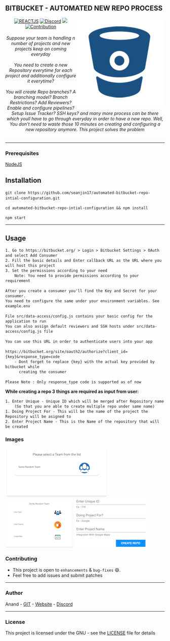 ## BITBUCKET - AUTOMATED NEW REPO PROCESS

<img align="right" width="280px" height="280px" src="./public/images/git/bbkt.png">

<div align="center">

[![REACTJS](https://img.shields.io/badge/ReactJS-blue.svg?style=for-the-badge)](https://https://reactjs.org/)
[![Discord](https://img.shields.io/badge/discord-chat-green.svg?style=for-the-badge)](https://discord.gg/5mwNujH)
[![](https://img.shields.io/badge/LICENSE-GNU-orange.svg?style=for-the-badge)](./LICENSE)
[![Contribution](https://img.shields.io/badge/contribute-green.svg?style=for-the-badge)](https://github.com/seanjin17/Bitbucket-Automated-New-Repository-Process/pulls)


<h6>Suppose your team is handling n number of projects and new projects keep on coming everyday <br><br>
You need to create a new Repository everytime for each project and additionally configure it everytime?  <br><br>
You will create Repo branches? A branching model? Branch Restrictions? Add Reviewers? Enable and configure pipelines? Setup Issue Tracker? SSH keys? and many more process can be there which youll have to go through everyday in order to have a new repo. Well, You don't need to waste those 10 minutes on creating and configuring a new repository anymore. This project solves the problem</h6>
</div>

------------------------------------------
### Prerequisites
[NodeJS](https://nodejs.org/en)

## Installation
`git clone https://github.com/seanjin17/automated-bitbucket-repo-intial-configuration.git`

`cd automated-bitbucket-repo-intial-configuration && npm install`

`npm start`

------------------------------------------
## Usage


```
1. Go to https://bitbucket.org/ > Login > Bitbucket Settings > OAuth and select Add Consumer
2. Fill the basic details and Enter callback URL as the URL where you will host this project
3. Set the permissions according to your need
	Note: You need to provide permissions according to your requirement

After you create a consumer you'll find the Key and Secret for your consumer.
You need to configure the same under your environment variables. See example.env

File src/data-access/config.js contains your basic config for the application to run
You can also assign default reviewers and SSH hosts under src/data-access/config.js file

You can use this URL in order to authenticate users into your app

https://bitbucket.org/site/oauth2/authorize?client_id={key}&response_type=code
	- Dont forget to replace {key} with the actual key provided by bitbucket while 
	  creating the consumer

Please Note : Only response_type code is supported as of now

```

**While creating a repo 3 things are required as input from user:**

```
1. Enter Unique - Unique ID which will be merged after Repository name 
	(So that you are able to create multiple repo under same name)
1. Doing Project For - This will be the name of the project the Repository will be asigned to
2. Enter Project Name - This is the Name of the repository that will be created
```

### Images
![Image3](./public/images/git/3.png)
![Image2](./public/images/git/2.png)
![Image1](./public/images/git/1.png)

### Contributing

 * This project is open to `enhancements` & `bug-fixes` :smile:.
 * Feel free to add issues and submit patches

------------------------------------------
### Author
Anand - [GIT](https://github.com/seanjin17) - [Website](https://my.anandks.com) - [Discord](https://discord.gg/5mwNujH)

------------------------------------------
### License
This project is licensed under the GNU - see the [LICENSE](./LICENSE) file for details

